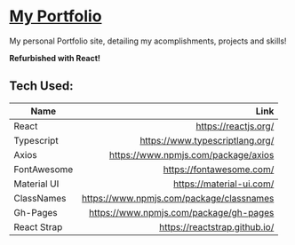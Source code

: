 # [My Portfolio](https://mikepreston17.github.io)
My personal Portfolio site, detailing my acomplishments, projects and skills!

**Refurbished with React!**

## Tech Used:

| Name        |  Link |
| ------------- | ---------:|
| React | https://reactjs.org/ |
| Typescript| https://www.typescriptlang.org/ |
| Axios| https://www.npmjs.com/package/axios |
| FontAwesome| https://fontawesome.com/ |
| Material UI | https://material-ui.com/ |
| ClassNames | https://www.npmjs.com/package/classnames |
|  Gh-Pages | https://www.npmjs.com/package/gh-pages |
| React Strap | https://reactstrap.github.io/ |
